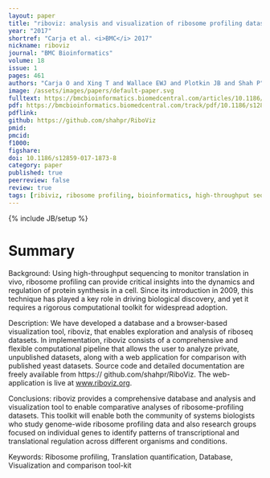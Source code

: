 ```yaml
---
layout: paper
title: "riboviz: analysis and visualization of ribosome profiling datasets."
year: "2017"
shortref: "Carja et al. <i>BMC</i> 2017"
nickname: riboviz
journal: "BMC Bioinformatics"
volume: 18
issue: 1
pages: 461
authors: "Carja O and Xing T and Wallace EWJ and Plotkin JB and Shah P"
image: /assets/images/papers/default-paper.svg
fulltext: https://bmcbioinformatics.biomedcentral.com/articles/10.1186/s12859-017-1873-8
pdf: https://bmcbioinformatics.biomedcentral.com/track/pdf/10.1186/s12859-017-1873-8
pdflink: 
github: https://github.com/shahpr/RiboViz
pmid: 
pmcid: 
f1000: 
figshare: 
doi: 10.1186/s12859-017-1873-8
category: paper
published: true
peerreview: false
review: true
tags: [ribiviz, ribosome profiling, bioinformatics, high-throughput sequencing]
---
```

{% include JB/setup %}

# Summary 

Background: Using high-throughput sequencing to monitor translation in vivo, ribosome profiling can provide
critical insights into the dynamics and regulation of protein synthesis in a cell. Since its introduction in 2009, this
technique has played a key role in driving biological discovery, and yet it requires a rigorous computational toolkit for
widespread adoption.

Description: We have developed a database and a browser-based visualization tool, riboviz, that enables
exploration and analysis of riboseq datasets. In implementation, riboviz consists of a comprehensive and flexible
computational pipeline that allows the user to analyze private, unpublished datasets, along with a web application for
comparison with published yeast datasets. Source code and detailed documentation are freely available from https://
github.com/shahpr/RiboViz. The web-application is live at www.riboviz.org.

Conclusions: riboviz provides a comprehensive database and analysis and visualization tool to enable comparative
analyses of ribosome-profiling datasets. This toolkit will enable both the community of systems biologists who study
genome-wide ribosome profiling data and also research groups focused on individual genes to identify patterns of
transcriptional and translational regulation across different organisms and conditions.

Keywords: Ribosome profiling, Translation quantification, Database, Visualization and comparison tool-kit